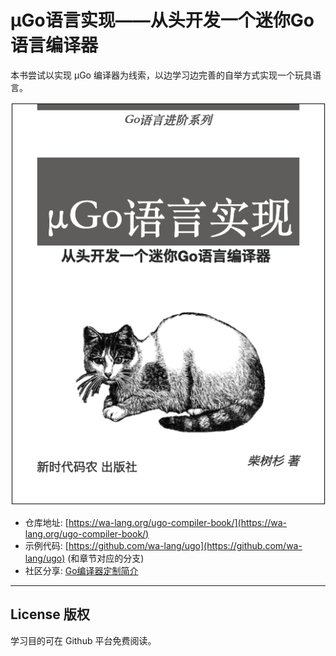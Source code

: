# µGo语言实现——从头开发一个迷你Go语言编译器

本书尝试以实现 µGo 编译器为线索，以边学习边完善的自举方式实现一个玩具语言。

![](cover.png)

- 仓库地址: [https://wa-lang.org/ugo-compiler-book/](https://wa-lang.org/ugo-compiler-book/)
- 示例代码: [https://github.com/wa-lang/ugo](https://github.com/wa-lang/ugo) (和章节对应的分支)
- 社区分享: [Go编译器定制简介](https://wa-lang.org/ugo-compiler-book/talks/go-compiler-intro.html)

---

## License 版权

学习目的可在 Github 平台免费阅读。
